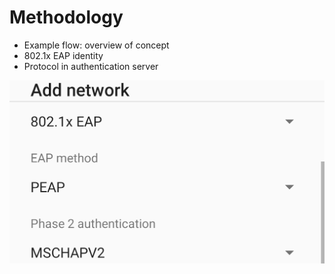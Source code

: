 # Methodology

- Example flow: overview of concept
- 802.1x EAP identity
- Protocol in authentication server

![Extensible Authentication Protocol](slides/eap.png)

